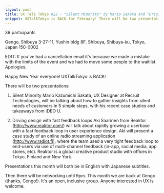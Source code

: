 ```yaml
---
layout: post
title: UX Talk Tokyo #22 - "Silent Minority" by Mario Sakata and "Driving Design with Fast Feedback Loops" by Aki Saarinen
snippet: UXTalkTokyo is BACK for February! There will be two presentations: 1) UX is not (all) about Apps ...
---
```

39 participants

Gengo, Shibuya 3-27-11, Yushin bldg 8F, Shibuya, Shibuya-ku, Tokyo, Japan 150-0002

EDIT: If you've had a cancellation email it's because we made a mistake with the limits of the event and we had to move some people to the waitlist. Apologies.

Happy New Year everyone! UXTalkTokyo is BACK!

There will be two presentations:
1) Silent Minority
Mario Kazumichi Sakata, UX Designer at Recruit Technologies, will be talking about how to gather insights from silent needs of customers in 5 simple steps, with his recent case studies and takeaways from IDEO U.

2) Driving design with fast feedback loops
Aki Saarinen from Reaktor (http://www.reaktor.com/) will talk about rapidly growing a userbase with a fast feedback loop in user experience design. Aki will present a case study of an online radio streaming application (http://www.radiot.fi), where the team used a very tight feedback loop to end-users via use of multi-channel feedback (in-app, social media, app stores, etc). Reaktor is a global creative product studio with offices in Tokyo, Finland and New York.

Presentations this month will both be in English with Japanese subtitles.

Then there will be networking until 9pm. This month we are back at Gengo (thanks, Gengo!). It's an open, inclusive group. Anyone interested in UX is welcome.

